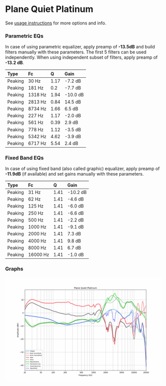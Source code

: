 # Plane Quiet Platinum
See [usage instructions](https://github.com/jaakkopasanen/AutoEq#usage) for more options and info.

### Parametric EQs
In case of using parametric equalizer, apply preamp of **-13.5dB** and build filters manually
with these parameters. The first 5 filters can be used independently.
When using independent subset of filters, apply preamp of **-13.2 dB**.

| Type    | Fc      |    Q | Gain     |
|:--------|:--------|:-----|:---------|
| Peaking | 30 Hz   | 1.17 | -7.2 dB  |
| Peaking | 181 Hz  | 0.2  | -7.7 dB  |
| Peaking | 1318 Hz | 1.94 | -10.0 dB |
| Peaking | 2813 Hz | 0.84 | 14.5 dB  |
| Peaking | 8734 Hz | 1.66 | 6.5 dB   |
| Peaking | 227 Hz  | 1.17 | -2.0 dB  |
| Peaking | 561 Hz  | 0.39 | 2.9 dB   |
| Peaking | 778 Hz  | 1.12 | -3.5 dB  |
| Peaking | 5342 Hz | 4.62 | -3.9 dB  |
| Peaking | 6717 Hz | 5.54 | 2.4 dB   |

### Fixed Band EQs
In case of using fixed band (also called graphic) equalizer, apply preamp of **-11.9dB**
(if available) and set gains manually with these parameters.

| Type    | Fc       |    Q | Gain     |
|:--------|:---------|:-----|:---------|
| Peaking | 31 Hz    | 1.41 | -10.2 dB |
| Peaking | 62 Hz    | 1.41 | -4.6 dB  |
| Peaking | 125 Hz   | 1.41 | -6.0 dB  |
| Peaking | 250 Hz   | 1.41 | -6.6 dB  |
| Peaking | 500 Hz   | 1.41 | -2.2 dB  |
| Peaking | 1000 Hz  | 1.41 | -9.1 dB  |
| Peaking | 2000 Hz  | 1.41 | 7.3 dB   |
| Peaking | 4000 Hz  | 1.41 | 9.8 dB   |
| Peaking | 8000 Hz  | 1.41 | 6.7 dB   |
| Peaking | 16000 Hz | 1.41 | -1.0 dB  |

### Graphs
![](./Plane%20Quiet%20Platinum.png)